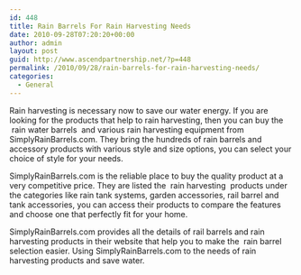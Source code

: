 ```yaml
---
id: 448
title: Rain Barrels For Rain Harvesting Needs
date: 2010-09-28T07:20:20+00:00
author: admin
layout: post
guid: http://www.ascendpartnership.net/?p=448
permalink: /2010/09/28/rain-barrels-for-rain-harvesting-needs/
categories:
  - General
---
```

Rain harvesting is necessary now to save our water energy. If you are looking for the products that help to rain harvesting, then you can buy the &nbsp;rain water barrels&nbsp; and various rain harvesting equipment from SimplyRainBarrels.com. They bring the hundreds of rain barrels and accessory products with various style and size options, you can select your choice of style for your needs.

SimplyRainBarrels.com is the reliable place to buy the quality product at a very competitive price. They are listed the &nbsp;rain harvesting&nbsp; products under the categories like rain tank systems, garden accessories, rail barrel and tank accessories, you can access their products to compare the features and choose one that perfectly fit for your home.

SimplyRainBarrels.com provides all the details of rail barrels and rain harvesting products in their website that help you to make the &nbsp;rain barrel&nbsp; selection easier. Using SimplyRainBarrels.com to the needs of rain harvesting products and save water.